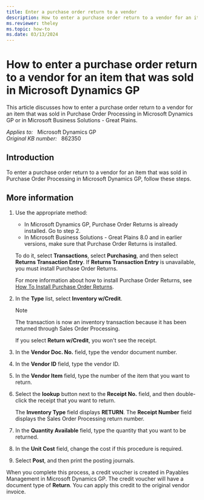 ```yaml
---
title: Enter a purchase order return to a vendor
description: How to enter a purchase order return to a vendor for an item that was sold in Microsoft Dynamics GP.
ms.reviewer: theley
ms.topic: how-to
ms.date: 03/13/2024
---
```

# How to enter a purchase order return to a vendor for an item that was sold in Microsoft Dynamics GP

This article discusses how to enter a purchase order return to a vendor for an item that was sold in Purchase Order Processing in Microsoft Dynamics GP or in Microsoft Business Solutions - Great Plains.

_Applies to:_ &nbsp; Microsoft Dynamics GP  
_Original KB number:_ &nbsp; 862350

## Introduction

To enter a purchase order return to a vendor for an item that was sold in Purchase Order Processing in Microsoft Dynamics GP, follow these steps.

## More information

1. Use the appropriate method:

    - In Microsoft Dynamics GP, Purchase Order Returns is already installed. Go to step 2.
    - In Microsoft Business Solutions - Great Plains 8.0 and in earlier versions, make sure that Purchase Order Returns is installed.

    To do it, select **Transactions**, select **Purchasing**, and then select **Returns Transaction Entry**. If **Returns Transaction Entry** is unavailable, you must install Purchase Order Returns.

    For more information about how to install Purchase Order Returns, see [How To Install Purchase Order Returns](https://support.microsoft.com/help/857798).

2. In the **Type** list, select **Inventory w/Credit**.

    > [!NOTE]
    > The transaction is now an inventory transaction because it has been returned through Sales Order Processing.

    If you select **Return w/Credit**, you won't see the receipt.
3. In the **Vendor Doc. No.** field, type the vendor document number.
4. In the **Vendor ID** field, type the vendor ID.
5. In the **Vendor Item** field, type the number of the item that you want to return.
6. Select the **lookup** button next to the **Receipt No.** field, and then double-click the receipt that you want to return.

    The **Inventory Type** field displays **RETURN**. The **Receipt Number** field displays the Sales Order Processing return number.
7. In the **Quantity Available** field, type the quantity that you want to be returned.
8. In the **Unit Cost** field, change the cost if this procedure is required.
9. Select **Post**, and then print the posting journals.

When you complete this process, a credit voucher is created in Payables Management in Microsoft Dynamics GP. The credit voucher will have a document type of **Return**. You can apply this credit to the original vendor invoice.
